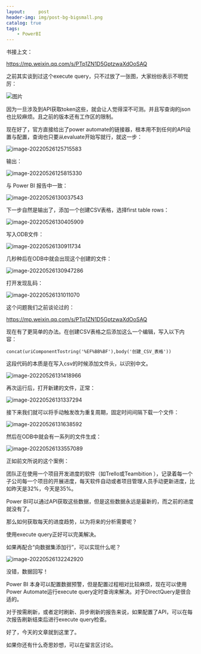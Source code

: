 ```yaml
---
layout:     post
header-img: img/post-bg-bigsmall.png
catalog: true
tags:
    - PowerBI
---
```




书接上文：

https://mp.weixin.qq.com/s/PTp1ZN1D5GptzwaXdOoSAQ

之前其实谈到过这个execute query，只不过放了一张图，大家纷纷表示不明觉厉：

![图片](https://mmbiz.qpic.cn/mmbiz_png/OyXiackVTfOjNLOoWLjia8diclOTzibNJEvic88snrmJUBbzacGkg2iaA3I4uun7Urqfm3DnyzrhJKyVqD4PLp6cmTEA/640?wx_fmt=png&wxfrom=5&wx_lazy=1&wx_co=1)



因为一旦涉及到API获取token这些，就会让人觉得深不可测。并且写查询的json也比较麻烦。且之前的版本还有工作区的限制。

现在好了，官方直接给出了power automate的链接器，根本用不到任何的API设置与配置，查询也只要从evaluate开始写就行，就这一步：

![image-20220526125715583](https://picgo-1301351990.cos.ap-beijing.myqcloud.com/markdown/image-20220526125715583.png)

输出：

![image-20220526125815330](https://picgo-1301351990.cos.ap-beijing.myqcloud.com/markdown/image-20220526125815330.png)

与 Power BI 报告中一致：

![image-20220526130037543](https://picgo-1301351990.cos.ap-beijing.myqcloud.com/markdown/image-20220526130037543.png)



下一步自然是输出了，添加一个创建CSV表格，选择first table rows：

![image-20220526130405909](https://picgo-1301351990.cos.ap-beijing.myqcloud.com/markdown/image-20220526130405909.png)



写入ODB文件：

![image-20220526130911734](https://picgo-1301351990.cos.ap-beijing.myqcloud.com/markdown/image-20220526130911734.png)

几秒种后在ODB中就会出现这个创建的文件：

![image-20220526130947286](https://picgo-1301351990.cos.ap-beijing.myqcloud.com/markdown/image-20220526130947286.png)

打开发现乱码：

![image-20220526131011070](https://picgo-1301351990.cos.ap-beijing.myqcloud.com/markdown/image-20220526131011070.png)

这个问题我们之前谈论过的：

https://mp.weixin.qq.com/s/PTp1ZN1D5GptzwaXdOoSAQ

现在有了更简单的办法。在创建CSV表格之后添加这么一个编辑，写入以下内容：

```
concat(uriComponentTostring('%EF%BB%BF'),body('创建_CSV_表格'))
```

这段代码的本质是在写入csv的时候添加文件头，以识别中文。

![image-20220526131418966](https://picgo-1301351990.cos.ap-beijing.myqcloud.com/markdown/image-20220526131418966.png)



再次运行后，打开新建的文件，正常：

![image-20220526131337294](https://picgo-1301351990.cos.ap-beijing.myqcloud.com/markdown/image-20220526131337294.png)



接下来我们就可以将手动触发改为重复周期，固定时间间隔下载一个文件：

![image-20220526131638592](https://picgo-1301351990.cos.ap-beijing.myqcloud.com/markdown/image-20220526131638592.png)

然后在ODB中就会有一系列的文件生成：

![image-20220526133557089](https://picgo-1301351990.cos.ap-beijing.myqcloud.com/markdown/image-20220526133557089.png)



正如前文所说的这个案例：

团队正在使用一个项目开发进度的软件（如Trello或Teambition ），记录着每一个子公司每一个项目的开展进度，每天软件自动或者项目管理人员手动更新进度，比如昨天是32%，今天是35%。

Power BI可以通过API获取这些数据，但是这些数据永远是最新的，而之前的进度就没有了。

那么如何获取每天的进度趋势，以为将来的分析需要呢？



使用execute query正好可以完美解决。

如果再配合“向数据集添加行”，可以实现什么呢？

![image-20220526132242920](https://picgo-1301351990.cos.ap-beijing.myqcloud.com/markdown/image-20220526132242920.png)

没错，数据回写！



Power BI 本身可以配置数据预警，但是配置过程相对比较麻烦，现在可以使用Power Automate运行execute query定时查询来解决。对于DirectQuery是很合适的。

对于按需刷新，或者定时刷新、异步刷新的报告来说，如果配置了API，可以在每次报告刷新结束后进行execute query检查。

好了，今天的文章就到这里了。

如果你还有什么奇思妙想，可以在留言区讨论。

